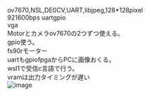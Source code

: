 ov7670,NSL,DE0CV,UART,libjpeg,128*128pixel
<br>921600bps uartgpio
<br>vga
<br>Motorとカメラov7670の2つずつ使える。
<br>gpio使う。
<br>fs90rモーター
<br>uartもgpiofpgaからPCに画像おくる。
<br>wsl1で受信c言語で行う。
<br>vramは出力タイミングが遅い
<br>
![image](https://github.com/user-attachments/assets/5f6ac5c7-5612-4cd8-b6a6-ea5c93d10e91)
<br>

